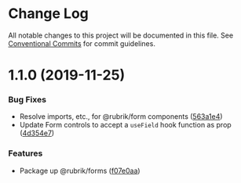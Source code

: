 # Change Log

All notable changes to this project will be documented in this file.
See [Conventional Commits](https://conventionalcommits.org) for commit guidelines.

# 1.1.0 (2019-11-25)


### Bug Fixes

* Resolve imports, etc., for @rubrik/form components ([563a1e4](https://github.com/brettgullan/rubrik/commit/563a1e4fd54dcf2b8e90a621dda28a7a29de95f2))
* Update Form controls to accept a `useField` hook function as prop ([4d354e7](https://github.com/brettgullan/rubrik/commit/4d354e7897b8d3bb815f76eed4bcd7fa14aa1a90))


### Features

* Package up @rubrik/forms ([f07e0aa](https://github.com/brettgullan/rubrik/commit/f07e0aa2152125bad76278a5c10c6a29f84030a0))
